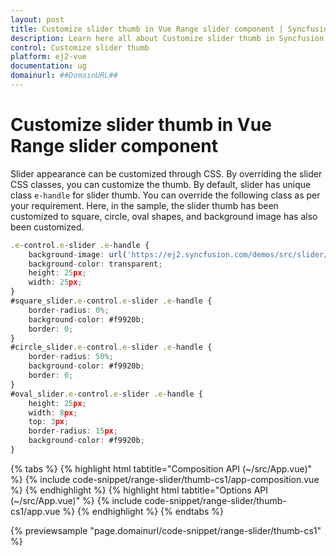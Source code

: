 ```yaml
---
layout: post
title: Customize slider thumb in Vue Range slider component | Syncfusion
description: Learn here all about Customize slider thumb in Syncfusion Vue Range slider component of Syncfusion Essential JS 2 and more.
control: Customize slider thumb 
platform: ej2-vue
documentation: ug
domainurl: ##DomainURL##
---
```


# Customize slider thumb in Vue Range slider component

Slider appearance can be customized through CSS. By overriding the slider CSS classes, you can customize the thumb. By default, slider has unique class `e-handle` for slider thumb. You can override the following class as per your requirement. Here, in the sample, the slider thumb has been customized to square, circle, oval shapes, and background image has also been customized.

```ts
.e-control.e-slider .e-handle {
    background-image: url('https://ej2.syncfusion.com/demos/src/slider/images/thumb.png');
    background-color: transparent;
    height: 25px;
    width: 25px;
}
#square_slider.e-control.e-slider .e-handle {
    border-radius: 0%;
    background-color: #f9920b;
    border: 0;
}
#circle_slider.e-control.e-slider .e-handle {
    border-radius: 50%;
    background-color: #f9920b;
    border: 0;
}
#oval_slider.e-control.e-slider .e-handle {
    height: 25px;
    width: 8px;
    top: 3px;
    border-radius: 15px;
    background-color: #f9920b;
}
```

{% tabs %}
{% highlight html tabtitle="Composition API (~/src/App.vue)" %}
{% include code-snippet/range-slider/thumb-cs1/app-composition.vue %}
{% endhighlight %}
{% highlight html tabtitle="Options API (~/src/App.vue)" %}
{% include code-snippet/range-slider/thumb-cs1/app.vue %}
{% endhighlight %}
{% endtabs %}
        
{% previewsample "page.domainurl/code-snippet/range-slider/thumb-cs1" %}